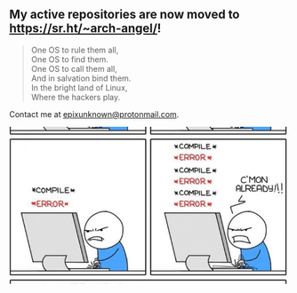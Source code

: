 ## My active repositories are now moved to https://sr.ht/~arch-angel/!

> One OS to rule them all,  
One OS to find them.  
One OS to call them all,  
And in salvation bind them.  
In the bright land of Linux,  
Where the hackers play.

Contact me at epixunknown@protonmail.com.

![ihatecpp.jpg](ihatecpp.jpg)
